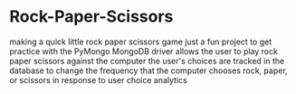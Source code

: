 # Rock-Paper-Scissors
making a quick little rock paper scissors game
just a fun project to get practice with the PyMongo MongoDB driver
allows the user to play rock paper scissors against the computer
the user's choices are tracked in the database to change the frequency that the computer chooses rock, paper, or scissors in response to user choice analytics